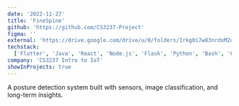 ```yaml
---
date: '2022-11-27'
title: 'FineSpine'
github: 'https://github.com/CS3237-Project'
figma: ''
external: 'https://drive.google.com/drive/u/0/folders/1rkg0i7w83nrdxM2qxzyb_D3pltCQ2hLm'
techstack:
  ['Flutter', 'Java', 'React', 'Node.js', 'Flask', 'Python', 'Bash', 'OpenPose', 'Google Cloud']
company: 'CS3237 Intro to IoT'
showInProjects: true
---
```


A posture detection system built with sensors, image classification, and long-term insights.
